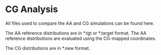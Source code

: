 # CG Analysis

All files used to compare the AA and CG simulations can be found here. 

The AA reference distributions are in *.tgt or *.target format. The AA reference distributions are evaluated using the CG-mapped coordinates. 

The CG distributions are in *.new format. 


